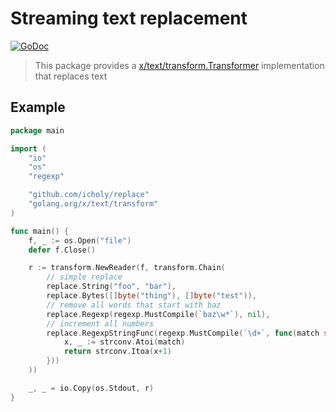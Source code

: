 # Streaming text replacement

[![GoDoc](https://godoc.org/github.com/icholy/replace?status.svg)](https://godoc.org/github.com/icholy/replace)

> This package provides a [x/text/transform.Transformer](https://godoc.org/golang.org/x/text/transform#Transformer)
> implementation that replaces text

## Example

``` go
package main

import (
	"io"
	"os"
	"regexp"

	"github.com/icholy/replace"
	"golang.org/x/text/transform"
)

func main() {
	f, _ := os.Open("file")
	defer f.Close()

	r := transform.NewReader(f, transform.Chain(
		// simple replace
		replace.String("foo", "bar"),
		replace.Bytes([]byte("thing"), []byte("test")),
		// remove all words that start with baz
		replace.Regexp(regexp.MustCompile(`baz\w*`), nil),
		// increment all numbers
		replace.RegexpStringFunc(regexp.MustCompile(`\d+`, func(match string) string {
			x, _ := strconv.Atoi(match)
			return strconv.Itoa(x+1)
		}))
	))

	_, _ = io.Copy(os.Stdout, r)
}
```